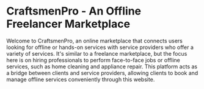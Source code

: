 # CraftsmenPro - An Offline Freelancer Marketplace

Welcome to CraftsmenPro, an online marketplace that connects users looking for offline or hands-on services with service providers who offer a variety of services. It's similar to a freelance marketplace, but the focus here is on hiring professionals to perform face-to-face jobs or offline services, such as home cleaning and appliance repair. This platform acts as a bridge between clients and service providers, allowing clients to book and manage offline services conveniently through this website.